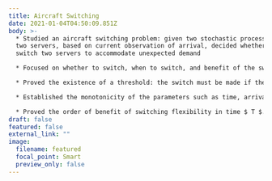 ```yaml
---
title: Aircraft Switching
date: 2021-01-04T04:50:09.851Z
body: >-
  * Studied an aircraft switching problem: given two stochastic processes and
  two servers, based on current observation of arrival, decided whether to
  switch two servers to accommodate unexpected demand

  * Focused on whether to switch, when to switch, and benefit of the switch

  * Proved the existence of a threshold: the switch must be made if the arrival is large enough

  * Established the monotonicity of the parameters such as time, arrival rate, and server capacity

  * Proved the order of benefit of switching flexibility in time $ T $. 
draft: false
featured: false
external_link: ""
image:
  filename: featured
  focal_point: Smart
  preview_only: false
---
```


